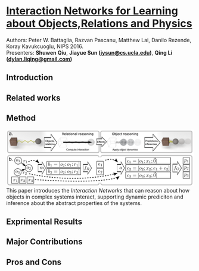 # [Interaction Networks for Learning about Objects,Relations and Physics](https://arxiv.org/abs/1612.00222)
Authors: Peter W. Battaglia, Razvan Pascanu, Matthew Lai, Danilo Rezende, Koray Kavukcuoglu, NIPS 2016.  
Presenters: **Shuwen Qiu**, **Jiayue Sun (jysun@cs.ucla.edu)**, **Qing Li (dylan.liqing@gmail.com)**

## Introduction

## Related works

## Method
![Schematic of an interaction network](schematic.png)
This paper introduces the *Interaction Networks* that can reason about how objects in complex systems interact, supporting dynamic prediciton and inference about the abstract properties of the systems. 

## Exprimental Results

## Major Contributions

## Pros and Cons


